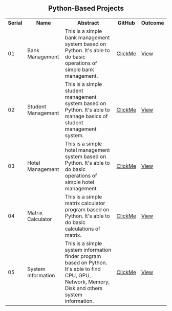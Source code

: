 <h2 align="center">Python-Based Projects</h2>

<table>
  <tr>
    <th>Serial</th>
    <th>Name</th>
    <th>Abstract</th>
    <th>GitHub</th>
    <th>Outcome</th>
  </tr>
  <tr>
    <td>01</td>
    <td>Bank Management</td>
    <td>This is a simple bank management system based on Python. It's able to do basic operations of simple bank management.</td>
    <td><a href="https://github.com/mdrakibulislam-zero/PythonBankManagement">ClickMe</a></td>
    <td><a href="#">View</a></td>
  </tr>
  <tr>
    <td>02</td>
    <td>Student Management</td>
    <td>This is a simple student management system based on Python. It's able to manage basics of student management system.</td>
    <td><a href="https://github.com/mdrakibulislam-zero/PythonStudentManagement">ClickMe</a></td>
    <td><a href="#">View</a></td>
  </tr>
  <tr>
    <td>03</td>
    <td>Hotel Management</td>
    <td>This is a simple hotel management system based on Python. It's able to do basic operations of simple hotel management.</td>
    <td><a href="https://github.com/mdrakibulislam-zero/PythonHotelManagement">ClickMe</a></td>
    <td><a href="#">View</a></td>
  </tr>
  <tr>
    <td>04</td>
    <td>Matrix Calculator</td>
    <td>This is a simple matrix calculator program based on Python. It's able to do basic calculations of matrix.</td>
    <td><a href="https://github.com/mdrakibulislam-zero/PythonMatrixCalculator">ClickMe</a></td>
    <td><a href="#">View</a></td>
  </tr>
  <tr>
    <td>05</td>
    <td>System Information</td>
    <td>This is a simple system information finder program based on Python. It's able to find CPU, GPU, Network, Memory, Disk and others system information.</td>
    <td><a href="https://github.com/mdrakibulislam-zero/PythonSystemInformation">ClickMe</a></td>
    <td><a href="#">View</a></td>
  </tr>
</table>
